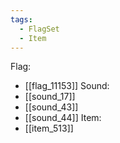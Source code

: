 ```yaml
---
tags:
  - FlagSet
  - Item
---
```

Flag:
- [[flag_11153]]
Sound:
- [[sound_17]]
- [[sound_43]]
- [[sound_44]]
Item:
- [[item_513]]
